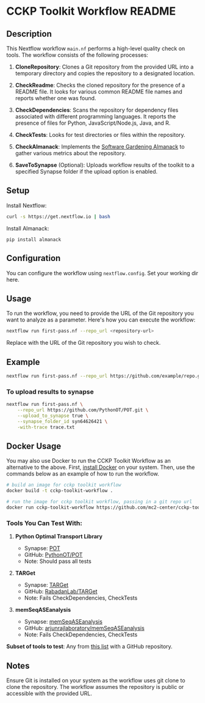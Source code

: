 # CCKP Toolkit Workflow README

## Description

This Nextflow workflow `main.nf` performs a high-level quality check on tools. The workflow consists of the following processes:

1. **CloneRepository**: Clones a Git repository from the provided URL into a temporary directory and copies the repository to a designated location.

2. **CheckReadme**: Checks the cloned repository for the presence of a README file. It looks for various common README file names and reports whether one was found.

3. **CheckDependencies**: Scans the repository for dependency files associated with different programming languages. It reports the presence of files for Python, JavaScript/Node.js, Java, and R.

4. **CheckTests**: Looks for test directories or files within the repository.

5. **CheckAlmanack**: Implements the [Software Gardening Almanack](https://github.com/software-gardening/almanack) to gather various metrics about the repository.

6. **SaveToSynapse** (Optional): Uploads workflow results of the toolkit to a specified Synapse folder if the upload option is enabled. 

## Setup

Install Nextflow:

```sh
curl -s https://get.nextflow.io | bash
```

Install Almanack:

```
pip install almanack
```

## Configuration

You can configure the workflow using `nextflow.config`. Set your working dir here.

## Usage

To run the workflow, you need to provide the URL of the Git repository you want to analyze as a parameter. Here's how you can execute the workflow:

```bash
nextflow run first-pass.nf --repo_url <repository-url>
```

Replace <repository-url> with the URL of the Git repository you wish to check.

## Example
```bash
nextflow run first-pass.nf --repo_url https://github.com/example/repo.git
```

### To upload results to synapse
```bash 
nextflow run first-pass.nf \
    --repo_url https://github.com/PythonOT/POT.git \
    --upload_to_synapse true \
    --synapse_folder_id syn64626421 \
    -with-trace trace.txt
```

## Docker Usage

You may also use Docker to run the CCKP Toolkit Workflow as an alternative to the above.
First, [install Docker](https://docs.docker.com/engine/install/) on your system.
Then, use the commands below as an example of how to run the workflow.

```bash
# build an image for cckp toolkit workflow
docker build -t cckp-toolkit-workflow .

# run the image for cckp toolkit workflow, passing in a git repo url
docker run cckp-toolkit-workflow https://github.com/mc2-center/cckp-toolkit-workflow
```

### Tools You Can Test With:

1. **Python Optimal Transport Library**  
   - Synapse: [POT](https://cancercomplexity.synapse.org/Explore/Tools/DetailsPage?toolName=POT)  
   - GitHub: [PythonOT/POT](https://github.com/PythonOT/POT)  
   - Note: Should pass all tests

2. **TARGet**  
   - Synapse: [TARGet](https://cancercomplexity.synapse.org/Explore/Tools/DetailsPage?toolName=TARGet)  
   - GitHub: [RabadanLab/TARGet](https://github.com/RabadanLab/TARGet/tree/master)  
   - Note: Fails CheckDependencies, CheckTests

3. **memSeqASEanalysis**  
   - Synapse: [memSeqASEanalysis](https://cancercomplexity.synapse.org/Explore/Tools/DetailsPage?toolName=memSeqASEanalysis)  
   - GitHub: [arjunrajlaboratory/memSeqASEanalysis](https://github.com/arjunrajlaboratory/memSeqASEanalysis)
   - Note: Fails CheckDependencies, CheckTests

**Subset of tools to test**: Any from [this list](https://cancercomplexity.synapse.org/Explore/Tools) with a GitHub repository.

## Notes
Ensure Git is installed on your system as the workflow uses git clone to clone the repository. The workflow assumes the repository is public or accessible with the provided URL.
